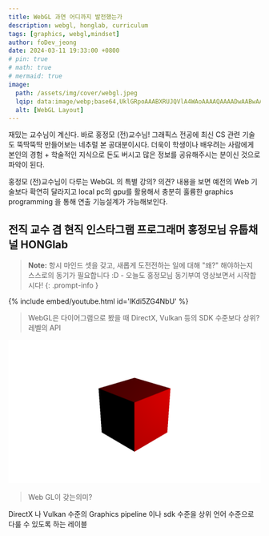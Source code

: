 ```yaml
---
title: WebGL 과연 어디까지 발전했는가
description: webgl, honglab, curriculum
tags: [graphics, webgl,mindset]
author: foDev_jeong
date: 2024-03-11 19:33:00 +0800
# pin: true
# math: true
# mermaid: true
image:
  path: /assets/img/cover/webgl.jpeg
  lqip: data:image/webp;base64,UklGRpoAAABXRUJQVlA4WAoAAAAQAAAADwAABwAAQUxQSDIAAAARL0AmbZurmr57yyIiqE8oiG0bejIYEQTgqiDA9vqnsUSI6H+oAERp2HZ65qP/VIAWAFZQOCBCAAAA8AEAnQEqEAAIAAVAfCWkAALp8sF8rgRgAP7o9FDvMCkMde9PK7euH5M1m6VWoDXf2FkP3BqV0ZYbO6NA/VFIAAAA
  alt: [WebGL Layout]
---
```


재밌는 교수님이 계신다. 바로 홍정모 (전)교수님! 그래픽스 전공에 최신 CS 관련 기술도 뚝딱뚝딱 만들어보는 네추럴 본 공대분이시다. 더욱이 학생이나 배우려는 사람에게 본인의 경험 + 학술적인 지식으로 돈도 버시고 많은 정보를 공유해주시는 분이신 것으로 파악이 된다.

홍정모 (전)교수님이 다루는 WebGL 의 특별 강의? 의견? 내용을 보면 예전의 Web 기술보다 확연히 달라지고 local pc의 gpu를 활용해서 충분히 훌륭한 graphics programming 을 통해 연출 기능설계가 가능해보인다.

## **전직 교수 겸 현직  인스타그램 프로그래머 홍정모님 유툽채널 HONGlab**


> **Note:** 항시 마인드 셋을 갖고, 새롭게 도전전하는 일에 대해 "왜?" 해야하는지 스스로의 동기가 필요합니다 :D - 오늘도 홍정모님 동기부여 영상보면서 시작합시다!
{: .prompt-info }

{% include embed/youtube.html id='lKdi5ZG4NbU' %}

> WebGL은 다이어그램으로 봤을 때 DirectX, Vulkan 등의 SDK 수준보다 상위? 레벨의 API

![WebGL Layer](/assets/img/cover/webgl.jpeg)

> Web GL이 갖는의미?   

DirectX 나 Vulkan 수준의 Graphics pipeline 이나 sdk 수준을 상위 언어 수준으로 다룰 수 있도록 하는 레이블


